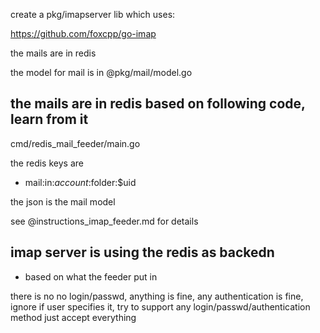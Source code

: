 create a pkg/imapserver lib which uses:

https://github.com/foxcpp/go-imap

the mails are in redis

the model for mail is in @pkg/mail/model.go

## the mails are in redis based on following code, learn from it

cmd/redis_mail_feeder/main.go

the redis keys are

- mail:in:$account:$folder:$uid

the json is the mail model

see @instructions_imap_feeder.md for details

## imap server is using the redis as backedn

- based on what the feeder put in

there is no no login/passwd, anything is fine, any authentication is fine,
ignore if user specifies it, try to support any login/passwd/authentication method just accept everything


